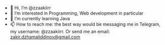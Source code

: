 - 👋 Hi, I’m @zzaakiirr
- 👀 I’m interested in Programming, Web development in particular
- 🌱 I’m currently learning Java
- 📫 How to reach me: the best way would be messaging me in Telegram, my username: @zzaakiirr. Or send me an email: zakir.dzhamaliddinov@gmail.com
